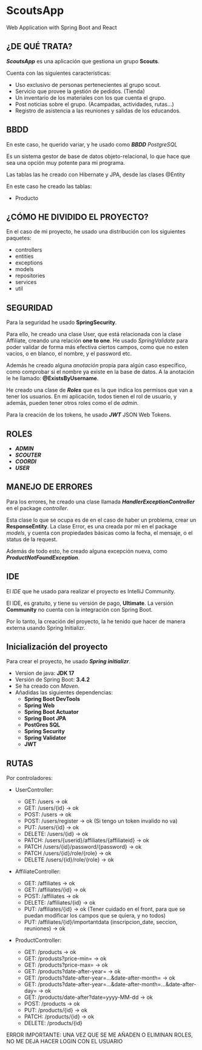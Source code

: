 # ScoutsApp
Web Application with Spring Boot and React

## ¿DE QUÉ TRATA?

***ScoutsApp*** es una aplicación que gestiona un grupo **Scouts**.

Cuenta con las siguientes características:
- Uso exclusivo de personas pertenecientes al grupo scout.
- Servicio que provee la gestión de pedidos. (Tienda)
- Un inventario de los materiales con los que cuenta el grupo.
- Post noticias sobre el grupo. (Acampadas, actividades, rutas...)
- Registro de asistencia a las reuniones y salidas de los educandos.

## BBDD

En este caso, he querido variar, y he usado como ***BBDD*** *PostgreSQL* 

Es un sistema gestor de base de datos objeto-relacional, lo que hace que sea una opción muy potente para mi programa.

Las tablas las he creado con Hibernate y JPA, desde las clases @Entity

En este caso he creado las tablas:

- Producto






## ¿CÓMO HE DIVIDIDO EL PROYECTO?

En el caso de mi proyecto, he usado una distribución con los siguientes paquetes:

  - controllers
  - entities
  - exceptions
  - models
  - repositories
  - services
  - util

## SEGURIDAD

Para la seguridad he usado **SpringSecurity**.

Para ello, he creado una clase User, que está relacionada con la clase Affiliate, creando una relación **one to one**.
He usado *SpringValidate* para poder validar de forma más efectiva ciertos campos, como que no esten vacios, o en blanco, el nombre, y el password etc.

Además he creado alguna *anotación* propia para algún caso específico, como comprobar si el nombre ya existe en la base de datos.
A la anotación le he llamado: **@ExistsByUsername**.

He creado una clase de ***Roles*** que es la que indica los permisos que van a tener los usuarios.
En mi aplicación, todos tienen el rol de usuario, y además, pueden tener otros roles como el de *admin*.

Para la creación de los tokens, he usado ***JWT*** JSON Web Tokens.

## ROLES

- ***ADMIN***
- ***SCOUTER***
- ***COORDI***
- ***USER***

## MANEJO DE ERRORES

Para los errores, he creado una clase llamada ***HandlerExceptionController*** en el package *controller*.

Esta clase lo que se ocupa es de en el caso de haber un problema, crear un **ResponseEntity<Error>**.
La clase Error, es una creada por mi en el package *models*, y cuenta con propiedades básicas como la fecha, el mensaje, o el status de la request.

Además de todo esto, he creado alguna excepción nueva, como ***ProductNotFoundException***.

## IDE 

El *IDE* que he usado para realizar el proyecto es IntelliJ Community.

El IDE, es gratuito, y tiene su versión de pago, **Ultimate**. La versión **Community** no cuenta con la integración
con Spring Boot.

Por lo tanto, la creación del proyecto, la he tenido que hacer de manera externa usando Spring Initializr.

## Inicialización del proyecto

Para crear el proyecto, he usado ***Spring initializr***.

- Version de java: **JDK 17**
- Versión de Spring Boot: **3.4.2**
- Se ha creado con *Maven*.
- Añadidas las siguientes dependencias:
  - **Spring Boot DevTools**
  - **Spring Web**
  - **Spring Boot Actuator**
  - **Spring Boot JPA**
  - **PostGres SQL**
  - **Spring Security**
  - **Spring Validator**
  - **JWT**

## RUTAS

Por controladores:

- UserController:

  - GET: /users -> ok
  - GET: /users/{id} -> ok
  - POST: /users -> ok
  - POST: /users/register -> ok (Si tengo un token invalido no va)
  - PUT: /users/{id} -> ok
  - DELETE: /users/{id} -> ok
  - PATCH: /users/{userid}/affiliates/{affiliateid} -> ok
  - PATCH /users/{id}/password/{password} -> ok
  - PATCH /users/{id}/role/{role} -> ok
  - DELETE /users/{id}/role/{role} -> ok
  
- AffiliateController:

  - GET: /affiliates -> ok
  - GET: /affiliates/{id} -> ok
  - POST: /affiliates -> ok
  - DELETE: /affiliates/{id} -> ok
  - PUT: /affiliates/{id} -> ok (Tener cuidado en el front, para que se puedan modificar los campos que se quiera, y no todos)
  - PUT: /affiliates/{id}/importantdata (inscripcion_date, seccion, reuniones) -> ok

- ProductController:

  - GET: /products -> ok
  - GET: /produsts?price-min= -> ok
  - GET: /products?price-max= -> ok
  - GET: /products?date-after-year= -> ok
  - GET: /products?date-after-year=...&date-after-month= -> ok
  - GET: /products?date-after-year=...&date-after-month=...&date-after-day= -> ok
  - GET: /products/date-after?date=yyyy-MM-dd -> ok
  - POST: /products -> ok
  - PUT: /products/{id} -> ok
  - PATCH: /products/{id} -> ok
  - DELETE: /products/{id}


ERROR IMPORTANTE: UNA VEZ QUE SE ME AÑADEN O ELIMINAN ROLES, NO ME DEJA HACER LOGIN CON EL USUARIO